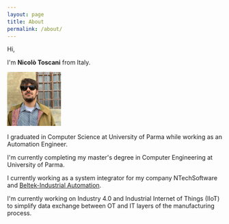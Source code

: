 ```yaml
---
layout: page
title: About
permalink: /about/
---
```


Hi,

I'm **Nicolò Toscani** from Italy.

<div class="column">
   <img src="/img/io.jpeg" alt="Snow" style="width:25%">
</div>

I graduated in Computer Science at University of Parma while working as an Automation Engineer.

I'm currently completing my master's degree in Computer Engineering at University of Parma.

I currently working as a system integrator for my company NTechSoftware and [Beltek-Industrial Automation](https://www.beltek-ia.it/).

I'm currently working on Industry 4.0 and Industrial Internet of Things (IIoT) to simplify data exchange between OT and IT layers of the manufacturing process.
